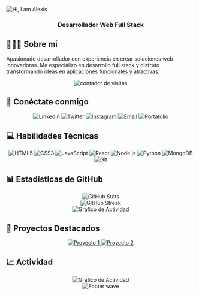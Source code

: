 <!-- Banner de perfil -->
![Hi, I am Alexis](https://capsule-render.vercel.app/api?type=waving&height=300&color=red&text=Hi,%20I%20am%20Alexis%20👨🏻‍💻&fontColor=FFF&animation=scaleIn)

<div align="center">
  <h3>Desarrollador Web Full Stack</h3>
</div>

## 👨🏻‍💻 Sobre mí

Apasionado desarrollador con experiencia en crear soluciones web innovadoras. Me especializo en desarrollo full stack y disfruto transformando ideas en aplicaciones funcionales y atractivas.

<!-- Contador de visitas -->
<p align="center"> 
  <img src="https://komarev.com/ghpvc/?username=TU-USUARIO-DE-GITHUB&label=Visitas&color=red&style=flat" alt="contador de visitas" />
</p>

## 🔗 Conéctate conmigo

<div align="center">
  <a href="https://www.linkedin.com/in/tu-perfil/" target="_blank">
    <img src="https://img.shields.io/badge/LinkedIn-0077B5?style=for-the-badge&logo=linkedin&logoColor=white" alt="LinkedIn" />
  </a>
  <a href="https://twitter.com/tu-usuario" target="_blank">
    <img src="https://img.shields.io/badge/Twitter-1DA1F2?style=for-the-badge&logo=twitter&logoColor=white" alt="Twitter" />
  </a>
  <a href="https://www.instagram.com/tu-usuario/" target="_blank">
    <img src="https://img.shields.io/badge/Instagram-E4405F?style=for-the-badge&logo=instagram&logoColor=white" alt="Instagram" />
  </a>
  <a href="mailto:tu-email@ejemplo.com">
    <img src="https://img.shields.io/badge/Email-D14836?style=for-the-badge&logo=gmail&logoColor=white" alt="Email" />
  </a>
  <a href="https://tu-portafolio.com" target="_blank">
    <img src="https://img.shields.io/badge/Portafolio-FF5722?style=for-the-badge&logo=google-chrome&logoColor=white" alt="Portafolio" />
  </a>
</div>

## 💻 Habilidades Técnicas

<div align="center">
  <img src="https://img.shields.io/badge/HTML5-E34F26?style=for-the-badge&logo=html5&logoColor=white" alt="HTML5" />
  <img src="https://img.shields.io/badge/CSS3-1572B6?style=for-the-badge&logo=css3&logoColor=white" alt="CSS3" />
  <img src="https://img.shields.io/badge/JavaScript-F7DF1E?style=for-the-badge&logo=javascript&logoColor=black" alt="JavaScript" />
  <img src="https://img.shields.io/badge/React-61DAFB?style=for-the-badge&logo=react&logoColor=black" alt="React" />
  <img src="https://img.shields.io/badge/Node.js-339933?style=for-the-badge&logo=nodedotjs&logoColor=white" alt="Node.js" />
  <img src="https://img.shields.io/badge/Python-3776AB?style=for-the-badge&logo=python&logoColor=white" alt="Python" />
  <img src="https://img.shields.io/badge/MongoDB-4EA94B?style=for-the-badge&logo=mongodb&logoColor=white" alt="MongoDB" />
  <img src="https://img.shields.io/badge/Git-F05032?style=for-the-badge&logo=git&logoColor=white" alt="Git" />
</div>

## 📊 Estadísticas de GitHub

<!-- GitHub Stats con colores personalizados -->
<div align="center">
  <img src="https://github-readme-stats.vercel.app/api?username=AlexisCruzM&show_icons=true&bg_color=0D1117&title_color=FF0000&text_color=CCCCCC&icon_color=FF0000&border_color=FF0000" alt="GitHub Stats" />
</div>

<!-- GitHub Streak con colores personalizados -->
<div align="center">
  <img src="https://github-readme-streak-stats.herokuapp.com/?user=AlexisCruzM&background=0D1117&border=FF0000&stroke=FF0000&ring=FF0000&fire=FF0000&currStreakNum=CCCCCC&sideNums=CCCCCC&currStreakLabel=FF0000&sideLabels=FF0000&dates=777777" alt="GitHub Streak" />
</div>

<!-- Gráfico de actividad con colores personalizados -->
<div align="center">
  <img src="https://github-readme-activity-graph.vercel.app/graph?username=AlexisCruzM&bg_color=0D1117&color=CCCCCC&line=FF0000&point=FF0000&area_color=FF0000&area=true" alt="Gráfico de Actividad" />
</div>

## 🚀 Proyectos Destacados

<div align="center">
  <a href="https://github.com/TU-USUARIO/proyecto-1">
    <img src="https://github-readme-stats.vercel.app/api/pin/?username=AlexisCruzM&repo=proyecto-1&theme=radical" alt="Proyecto 1" />
  </a>
  <a href="https://github.com/TU-USUARIO/proyecto-2">
    <img src="https://github-readme-stats.vercel.app/api/pin/?username=AlexisCruzM&repo=proyecto-2&theme=radical" alt="Proyecto 2" />
  </a>
</div>

## 📈 Actividad

<div align="center">
  <img src="https://github-readme-activity-graph.vercel.app/graph?username=AlexisCruzM&theme=react-dark" alt="Gráfico de Actividad" />
</div>

<!-- Footer -->
<div align="center">
  <img src="https://capsule-render.vercel.app/api?type=waving&color=red&height=120&section=footer" alt="Footer wave" />
</div>
